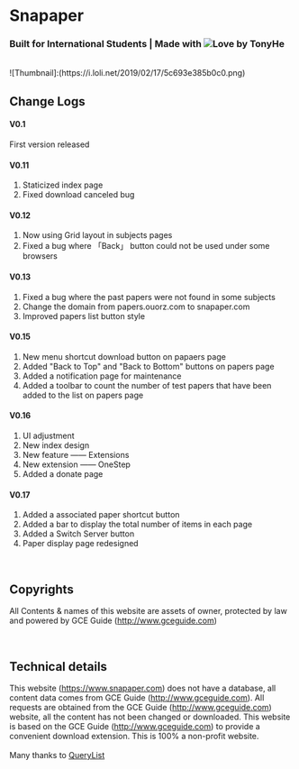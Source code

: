 # Snapaper
### Built for International Students | Made with ![Love](https://static.ouorz.com/heart_16px_501363_easyicon.net.png) by TonyHe

<br/>
![Thumbnail]:(https://i.loli.net/2019/02/17/5c693e385b0c0.png)

## Change Logs
#### V0.1
First version released 

#### V0.11
1. Staticized index page
2. Fixed download canceled bug 

#### V0.12
1. Now using Grid layout in subjects pages
2. Fixed a bug where 「Back」 button could not be used under some browsers 

#### V0.13
1. Fixed a bug where the past papers were not found in some subjects
2. Change the domain from papers.ouorz.com to snapaper.com
3. Improved papers list button style 

#### V0.15
1. New menu shortcut download button on papaers page
2. Added "Back to Top" and "Back to Bottom" buttons on papers page
3. Added a notification page for maintenance
4. Added a toolbar to count the number of test papers that have been added to the list on papers page 

#### V0.16
1. UI adjustment
2. New index design
3. New feature —— Extensions
4. New extension —— OneStep
5. Added a donate page 

#### V0.17
1. Added a associated paper shortcut button
2. Added a bar to display the total number of items in each page
3. Added a Switch Server button
4. Paper display page redesigned 

<br/>

## Copyrights
All Contents & names of this website are assets of owner, protected by law and powered by GCE Guide (http://www.gceguide.com)

<br/>

## Technical details
This website (https://www.snapaper.com) does not have a database, all content data comes from GCE Guide (http://www.gceguide.com). All requests are obtained from the GCE Guide (http://www.gceguide.com) website, all the content has not been changed or downloaded. This website is based on the GCE Guide (http://www.gceguide.com) to provide a convenient download extension. This is 100% a non-profit website.
<br/><br/>
Many thanks to [QueryList](https://querylist.cc)
